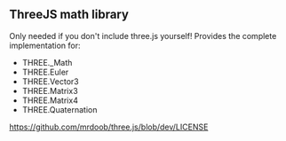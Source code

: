 ## ThreeJS math library

Only needed if you don't include three.js yourself!
Provides the complete implementation for:

- THREE._Math
- THREE.Euler
- THREE.Vector3
- THREE.Matrix3
- THREE.Matrix4
- THREE.Quaternation

https://github.com/mrdoob/three.js/blob/dev/LICENSE